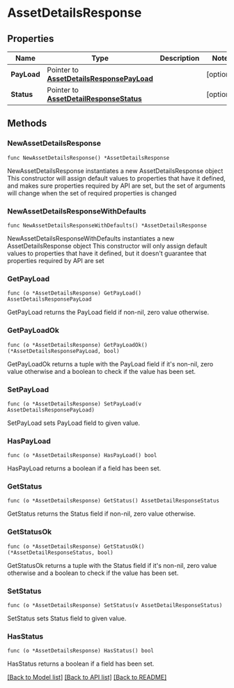 # AssetDetailsResponse

## Properties

Name | Type | Description | Notes
------------ | ------------- | ------------- | -------------
**PayLoad** | Pointer to [**AssetDetailsResponsePayLoad**](AssetDetailsResponsePayLoad.md) |  | [optional] 
**Status** | Pointer to [**AssetDetailResponseStatus**](AssetDetailResponseStatus.md) |  | [optional] 

## Methods

### NewAssetDetailsResponse

`func NewAssetDetailsResponse() *AssetDetailsResponse`

NewAssetDetailsResponse instantiates a new AssetDetailsResponse object
This constructor will assign default values to properties that have it defined,
and makes sure properties required by API are set, but the set of arguments
will change when the set of required properties is changed

### NewAssetDetailsResponseWithDefaults

`func NewAssetDetailsResponseWithDefaults() *AssetDetailsResponse`

NewAssetDetailsResponseWithDefaults instantiates a new AssetDetailsResponse object
This constructor will only assign default values to properties that have it defined,
but it doesn't guarantee that properties required by API are set

### GetPayLoad

`func (o *AssetDetailsResponse) GetPayLoad() AssetDetailsResponsePayLoad`

GetPayLoad returns the PayLoad field if non-nil, zero value otherwise.

### GetPayLoadOk

`func (o *AssetDetailsResponse) GetPayLoadOk() (*AssetDetailsResponsePayLoad, bool)`

GetPayLoadOk returns a tuple with the PayLoad field if it's non-nil, zero value otherwise
and a boolean to check if the value has been set.

### SetPayLoad

`func (o *AssetDetailsResponse) SetPayLoad(v AssetDetailsResponsePayLoad)`

SetPayLoad sets PayLoad field to given value.

### HasPayLoad

`func (o *AssetDetailsResponse) HasPayLoad() bool`

HasPayLoad returns a boolean if a field has been set.

### GetStatus

`func (o *AssetDetailsResponse) GetStatus() AssetDetailResponseStatus`

GetStatus returns the Status field if non-nil, zero value otherwise.

### GetStatusOk

`func (o *AssetDetailsResponse) GetStatusOk() (*AssetDetailResponseStatus, bool)`

GetStatusOk returns a tuple with the Status field if it's non-nil, zero value otherwise
and a boolean to check if the value has been set.

### SetStatus

`func (o *AssetDetailsResponse) SetStatus(v AssetDetailResponseStatus)`

SetStatus sets Status field to given value.

### HasStatus

`func (o *AssetDetailsResponse) HasStatus() bool`

HasStatus returns a boolean if a field has been set.


[[Back to Model list]](../README.md#documentation-for-models) [[Back to API list]](../README.md#documentation-for-api-endpoints) [[Back to README]](../README.md)


